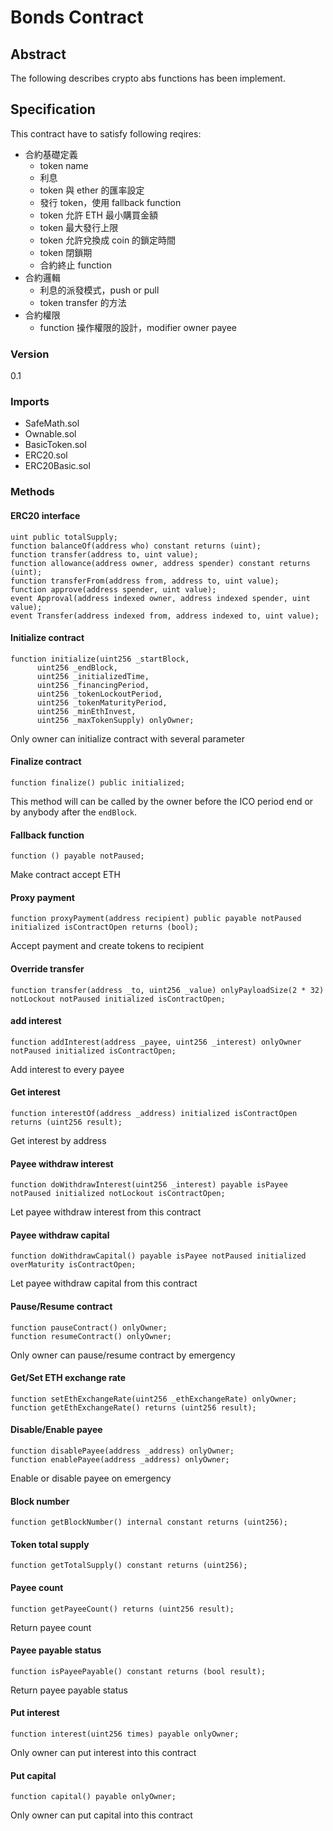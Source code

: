 # Bonds Contract

## Abstract

The following describes crypto abs functions has been implement.

## Specification

This contract have to satisfy following reqires:
- 合約基礎定義
    - token name
    - 利息
    - token 與 ether 的匯率設定
    - 發行 token，使用 fallback function
    - token 允許 ETH 最小購買金額
    - token 最大發行上限
    - token 允許兌換成 coin 的鎖定時間
    - token 閉鎖期
    - 合約終止 function
- 合約邏輯
    - 利息的派發模式，push or pull
    - token transfer 的方法
- 合約權限
    - function 操作權限的設計，modifier owner payee

### Version

0.1

### Imports

- SafeMath.sol
- Ownable.sol
- BasicToken.sol
- ERC20.sol
- ERC20Basic.sol

### Methods

#### ERC20 interface

```
uint public totalSupply;
function balanceOf(address who) constant returns (uint);
function transfer(address to, uint value);
function allowance(address owner, address spender) constant returns (uint);
function transferFrom(address from, address to, uint value);
function approve(address spender, uint value);
event Approval(address indexed owner, address indexed spender, uint value);
event Transfer(address indexed from, address indexed to, uint value);
```

#### Initialize contract

```
function initialize(uint256 _startBlock,
      uint256 _endBlock,
      uint256 _initializedTime,
      uint256 _financingPeriod,
      uint256 _tokenLockoutPeriod,
      uint256 _tokenMaturityPeriod,
      uint256 _minEthInvest,
      uint256 _maxTokenSupply) onlyOwner;
```

Only owner can initialize contract with several parameter

#### Finalize contract

```
function finalize() public initialized;
```

This method will can be called by the owner before the ICO period end or by anybody after the `endBlock`.

#### Fallback function

```
function () payable notPaused;
```

Make contract accept ETH

#### Proxy payment

```
function proxyPayment(address recipient) public payable notPaused initialized isContractOpen returns (bool);
```

Accept payment and create tokens to recipient

#### Override transfer

```
function transfer(address _to, uint256 _value) onlyPayloadSize(2 * 32) notLockout notPaused initialized isContractOpen;
```

#### add interest

```
function addInterest(address _payee, uint256 _interest) onlyOwner notPaused initialized isContractOpen;
```

Add interest to every payee

#### Get interest

```
function interestOf(address _address) initialized isContractOpen returns (uint256 result);
```

Get interest by address

#### Payee withdraw interest

```
function doWithdrawInterest(uint256 _interest) payable isPayee notPaused initialized notLockout isContractOpen;
```

Let payee withdraw interest from this contract

#### Payee withdraw capital

```
function doWithdrawCapital() payable isPayee notPaused initialized overMaturity isContractOpen;
```

Let payee withdraw capital from this contract

#### Pause/Resume contract

```
function pauseContract() onlyOwner;
function resumeContract() onlyOwner;
```

Only owner can pause/resume contract by emergency

#### Get/Set ETH exchange rate

```
function setEthExchangeRate(uint256 _ethExchangeRate) onlyOwner;
function getEthExchangeRate() returns (uint256 result);
```

#### Disable/Enable payee

```
function disablePayee(address _address) onlyOwner;
function enablePayee(address _address) onlyOwner;
```

Enable or disable payee on emergency

#### Block number

```
function getBlockNumber() internal constant returns (uint256);
```

#### Token total supply

```
function getTotalSupply() constant returns (uint256);
```

#### Payee count

```
function getPayeeCount() returns (uint256 result);
```

Return payee count

#### Payee payable status

```
function isPayeePayable() constant returns (bool result);
```

Return payee payable status

#### Put interest

```
function interest(uint256 times) payable onlyOwner;
```

Only owner can put interest into this contract

#### Put capital

```
function capital() payable onlyOwner;
```

Only owner can put capital into this contract
